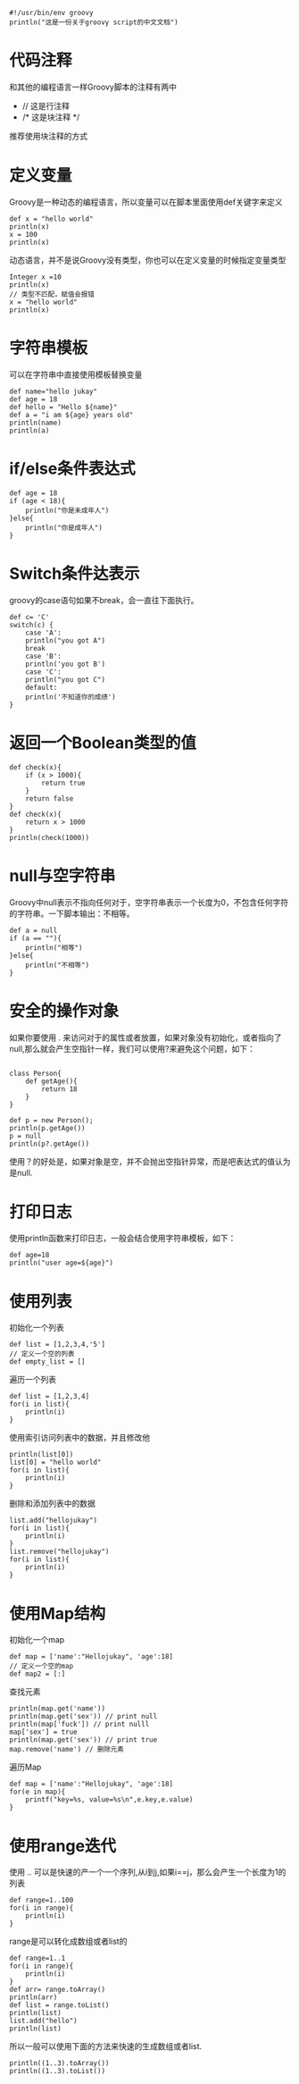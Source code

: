 ```shell
#!/usr/bin/env groovy
println("这是一份关于groovy script的中文文档")
```
# 代码注释
和其他的编程语言一样Groovy脚本的注释有两中
* // 这是行注释
* /* 这是块注释 */

推荐使用块注释的方式

# 定义变量
Groovy是一种动态的编程语言，所以变量可以在脚本里面使用def关键字来定义
```shell
def x = "hello world"
println(x)
x = 100
println(x)
```
动态语言，并不是说Groovy没有类型，你也可以在定义变量的时候指定变量类型
```shell
Integer x =10
println(x)
// 类型不匹配，赋值会报错
x = "hello world"
println(x)
```
# 字符串模板
可以在字符串中直接使用模板替换变量
```
def name="hello jukay"
def age = 18
def hello = "Hello ${name}" 
def a = "i am ${age} years old"
println(name)
println(a)
```

# if/else条件表达式
```shell
def age = 18
if (age < 18){
    println("你是未成年人")
}else{
    println("你是成年人")
}
```

# Switch条件达表示
groovy的case语句如果不break，会一直往下面执行。
```shell
def c= 'C'
switch(c) {
    case 'A':
    println("you got A")
    break
    case 'B':
    println('you got B')
    case 'C':
    println("you got C")
    default:
    println('不知道你的成绩')
}
```

# 返回一个Boolean类型的值
```shell
def check(x){
    if (x > 1000){
        return true
    }
    return false
}
def check(x){
    return x > 1000
}
println(check(1000))
```

# null与空字符串
Groovy中null表示不指向任何对于，空字符串表示一个长度为0，不包含任何字符的字符串。一下脚本输出：不相等。
```shell
def a = null
if (a == ""){
    println("相等")
}else{
    println("不相等")
}
```

# 安全的操作对象
如果你要使用 . 来访问对于的属性或者放置，如果对象没有初始化，或者指向了null,那么就会产生空指针一样，我们可以使用?来避免这个问题，如下：
```shell

class Person{
    def getAge(){
        return 18
    }
}

def p = new Person();
println(p.getAge())
p = null
println(p?.getAge())
```
使用？的好处是，如果对象是空，并不会抛出空指针异常，而是吧表达式的值认为是null.

# 打印日志
使用println函数来打印日志，一般会结合使用字符串模板，如下：
```shell
def age=18
println("user age=${age}")
```

# 使用列表
初始化一个列表
```shell
def list = [1,2,3,4,'5']
// 定义一个空的列表
def empty_list = []
```
遍历一个列表
```shell
def list = [1,2,3,4]
for(i in list){
    println(i)
}
```
使用索引访问列表中的数据，并且修改他
```shell
println(list[0])
list[0] = "hello world"
for(i in list){
    println(i)
}
```
删除和添加列表中的数据
```shell
list.add("hellojukay")
for(i in list){
    println(i)
}
list.remove("hellojukay")
for(i in list){
    println(i)
}
```

# 使用Map结构
初始化一个map
```shell
def map = ['name':"Hellojukay", 'age':18]
// 定义一个空的map
def map2 = [:]
```
查找元素
```shell
println(map.get('name'))
println(map.get('sex')) // print null
println(map['fuck']) // print nulll
map['sex'] = true
println(map.get('sex')) // print true
map.remove('name') // 删除元素
```
遍历Map
```shell
def map = ['name':"Hellojukay", 'age':18]
for(e in map){
    printf("key=%s, value=%s\n",e.key,e.value)
}
```

# 使用range迭代
使用 .. 可以是快速的产一个一个序列,从i到j,如果i==j，那么会产生一个长度为1的列表
```shell
def range=1..100
for(i in range){
    println(i)
}
```
range是可以转化成数组或者list的
```shell
def range=1..1
for(i in range){
    println(i)
}
def arr= range.toArray()
println(arr)
def list = range.toList()
println(list)
list.add("hello")
println(list)
```
所以一般可以使用下面的方法来快速的生成数组或者list.
```shell
println((1..3).toArray())
println((1..3).toList())
```